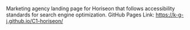 Marketing agency landing page for Horiseon that follows accessibility standards for search engine optimization.
GitHub Pages Link: https://k-g-j.github.io/C1-horiseon/ 
